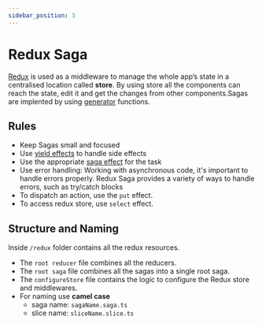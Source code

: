 ```yaml
---
sidebar_position: 3
---
```


# Redux Saga

[Redux](https://redux-saga.js.org/) is used as a middleware to manage the whole app’s state in a centralised location called **store**. By using store all the components can reach the state, edit it and get the changes from other components.Sagas are implented by using [generator](https://developer.mozilla.org/en-US/docs/Web/JavaScript/Reference/Global_Objects/Generator) functions.

## Rules
- Keep Sagas small and focused
- Use [yield effects](https://redux-saga.js.org/docs/Glossary) to handle side effects
- Use the appropriate [saga effect](https://redux-saga.js.org/docs/api/) for the task
- Use error handling: Working with asynchronous code, it's important to handle errors properly. Redux Saga provides a variety of ways to handle errors, such as try/catch blocks
- To dispatch an action, use the `put` effect.
- To access redux store, use `select` effect. 

## Structure and Naming

Inside `/redux` folder contains all the redux resources.
  - The `root reducer` file combines all the reducers.
  - The `root saga` file combines all the sagas into a single root saga.
  - The `configureStore` file contains the logic to configure the Redux store and middlewares.
  - For naming use **camel case**
    - saga name: `sagaName.saga.ts`
    - slice name: `sliceName.slice.ts`